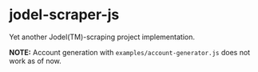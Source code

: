 # jodel-scraper-js

Yet another Jodel(TM)-scraping project implementation.

__NOTE:__ Account generation with `examples/account-generator.js` does not work as of now.
